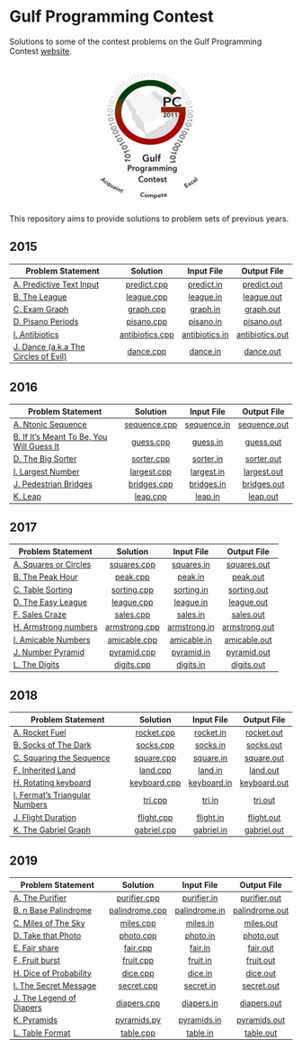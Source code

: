 # Gulf Programming Contest

Solutions to some of the contest problems on the Gulf Programming Contest [website](http://www.gulfpc.org "GPC").

<p align="center"><img src="../assets/gpc.jpg" width=250px></p>

This repository aims to provide solutions to problem sets of previous years.

## 2015

| Problem Statement                      | Solution          | Input File       | Output File       |
|----------------------------------------|:-----------------:|:----------------:|:-----------------:|
| [A. Predictive Text Input]             | [predict.cpp]     | [predict.in]     | [predict.out]     |
| [B. The League]                        | [league.cpp]      | [league.in]      | [league.out]      |
| [C. Exam Graph]                        | [graph.cpp]       | [graph.in]       | [graph.out]       |
| [D. Pisano Periods]                    | [pisano.cpp]      | [pisano.in]      | [pisano.out]      |
| [I. Antibiotics]                       | [antibiotics.cpp] | [antibiotics.in] | [antibiotics.out] |
| [J. Dance (a.k.a The Circles of Evil)] | [dance.cpp]       | [dance.in]       | [dance.out]       |

## 2016

| Problem Statement                           | Solution       | Input File    | Output File    |
|---------------------------------------------|:--------------:|:-------------:|:--------------:|
| [A. Ntonic Sequence]                        | [sequence.cpp] | [sequence.in] | [sequence.out] |
| [B. If It’s Meant To Be, You Will Guess It] | [guess.cpp]    | [guess.in]    | [guess.out]    |
| [D. The Big Sorter]                         | [sorter.cpp]   | [sorter.in]   | [sorter.out]   |
| [I. Largest Number]                         | [largest.cpp]  | [largest.in]  | [largest.out]  |
| [J. Pedestrian Bridges]                     | [bridges.cpp]  | [bridges.in]  | [bridges.out]  |
| [K. Leap]                                   | [leap.cpp]     | [leap.in]     | [leap.out]     |

## 2017

| Problem Statement       | Solution                             | Input File                         | Output File                          |
|-------------------------|:------------------------------------:|:----------------------------------:|:------------------------------------:|
| [A. Squares or Circles] | [squares.cpp]                        | [squares.in]                       | [squares.out]                        |
| [B. The Peak Hour]      | [peak.cpp]                           | [peak.in]                          | [peak.out]                           |
| [C. Table Sorting]      | [sorting.cpp]                        | [sorting.in]                       | [sorting.out]                        |
| [D. The Easy League]    | [league.cpp](2017/league/league.cpp) | [league.in](2017/league/league.in) | [league.out](2017/league/league.out) |
| [F. Sales Craze]        | [sales.cpp]                          | [sales.in]                         | [sales.out]                          |
| [H. Armstrong numbers]  | [armstrong.cpp]                      | [armstrong.in]                     | [armstrong.out]                      |
| [I. Amicable Numbers]   | [amicable.cpp]                       | [amicable.in]                      | [amicable.out]                       |
| [J. Number Pyramid]     | [pyramid.cpp]                        | [pyramid.in]                       | [pyramid.out]                        |
| [L. The Digits]         | [digits.cpp]                         | [digits.in]                        | [digits.out]                         |

## 2018

| Problem Statement                | Solution       | Input File    | Output File    |
|----------------------------------|:--------------:|:-------------:|:--------------:|
| [A. Rocket Fuel]                 | [rocket.cpp]   | [rocket.in]   | [rocket.out]   |
| [B. Socks of The Dark]           | [socks.cpp]    | [socks.in]    | [socks.out]    |
| [C. Squaring the Sequence]       | [square.cpp]   | [square.in]   | [square.out]   |
| [F. Inherited Land]              | [land.cpp]     | [land.in]     | [land.out]     |
| [H. Rotating keyboard]           | [keyboard.cpp] | [keyboard.in] | [keyboard.out] |
| [I. Fermat’s Triangular Numbers] | [tri.cpp]      | [tri.in]      | [tri.out]      |
| [J. Flight Duration]             | [flight.cpp]   | [flight.in]   | [flight.out]   |
| [K. The Gabriel Graph]           | [gabriel.cpp]  | [gabriel.in]  | [gabriel.out]  |

## 2019

| Problem Statement          | Solution         | Input File      | Output File      |
|----------------------------|:----------------:|:---------------:|:----------------:|
| [A. The Purifier]          | [purifier.cpp]   | [purifier.in]   | [purifier.out]   |
| [B. n Base Palindrome]     | [palindrome.cpp] | [palindrome.in] | [palindrome.out] |
| [C. Miles of The Sky]      | [miles.cpp]      | [miles.in]      | [miles.out]      |
| [D. Take that Photo]       | [photo.cpp]      | [photo.in]      | [photo.out]      |
| [E. Fair share]            | [fair.cpp]       | [fair.in]       | [fair.out]       |
| [F. Fruit burst]           | [fruit.cpp]      | [fruit.in]      | [fruit.out]      |
| [H. Dice of Probability]   | [dice.cpp]       | [dice.in]       | [dice.out]       |
| [I. The Secret Message]    | [secret.cpp]     | [secret.in]     | [secret.out]     |
| [J. The Legend of Diapers] | [diapers.cpp]    | [diapers.in]    | [diapers.out]    |
| [K. Pyramids]              | [pyramids.py]    | [pyramids.in]   | [pyramids.out]   |
| [L. Table Format]          | [table.cpp]      | [table.in]      | [table.out]      |



[//]: # (2015)

[A. Predictive Text Input]: 2015/predict/Predictive%20Text%20Input.pdf
[predict.cpp]: 2015/predict/predict.cpp
[predict.in]: 2015/predict/predict.in
[predict.out]: 2015/predict/predict.out

[B. The League]: 2015/league/The%20League.pdf
[league.cpp]: 2015/league/league.cpp
[league.in]: 2015/league/league.in
[league.out]: 2015/league/league.out

[C. Exam Graph]: 2015/graph/Exam%20Graph.pdf
[graph.cpp]: 2015/graph/graph.cpp
[graph.in]: 2015/graph/graph.in
[graph.out]: 2015/graph/graph.out

[D. Pisano Periods]: 2015/pisano/Pisano%20Periods.pdf
[pisano.cpp]: 2015/pisano/pisano.cpp
[pisano.in]: 2015/pisano/pisano.in
[pisano.out]: 2015/pisano/pisano.out

[I. Antibiotics]: 2015/antibiotics/Antibiotics.pdf
[antibiotics.cpp]: 2015/antibiotics/antibiotics.cpp
[antibiotics.in]: 2015/antibiotics/antibiotics.in
[antibiotics.out]: 2015/antibiotics/antibiotics.out

[J. Dance (a.k.a The Circles of Evil)]: 2015/dance/Dance%20(a.k.a%20The%20Circles%20of%20Evil).pdf
[dance.cpp]: 2015/dance/dance.cpp
[dance.in]: 2015/dance/dance.in
[dance.out]: 2015/dance/dance.out



[//]: # (2016)

[A. Ntonic Sequence]: 2016/sequence/Ntonic%20Sequence.pdf
[sequence.cpp]: 2016/sequence/sequence.cpp
[sequence.in]: 2016/sequence/sequence.in
[sequence.out]: 2016/sequence/sequence.out

[B. If It’s Meant To Be, You Will Guess It]: 2016/guess/If%20It’s%20Meant%20To%20Be,%20You%20Will%20Guess%20It.pdf
[guess.cpp]: 2016/guess/guess.cpp
[guess.in]: 2016/guess/guess.in
[guess.out]: 2016/guess/guess.out

[D. The Big Sorter]: 2016/sorter/The%20Big%20Sorter.pdf
[sorter.cpp]: 2016/sorter/sorter.cpp
[sorter.in]: 2016/sorter/sorter.in
[sorter.out]: 2016/sorter/sorter.out

[I. Largest Number]: 2016/largest/Largest%20Number.pdf
[largest.cpp]: 2016/largest/largest.cpp
[largest.in]: 2016/largest/largest.in
[largest.out]: 2016/largest/largest.out

[J. Pedestrian Bridges]: 2016/bridges/Pedestrian%20Bridges.pdf
[bridges.cpp]: 2016/bridges/bridges.cpp
[bridges.in]: 2016/bridges/bridges.in
[bridges.out]: 2016/bridges/bridges.out

[K. Leap]: 2016/leap/Leap.pdf
[leap.cpp]: 2016/leap/leap.cpp
[leap.in]: 2016/leap/leap.in
[leap.out]: 2016/leap/leap.out



[//]: # (2017)

[A. Squares or Circles]: 2017/squares/Squares%20or%20Circles.pdf
[squares.cpp]: 2017/squares/squares.cpp
[squares.in]: 2017/squares/squares.in
[squares.out]: 2017/squares/squares.out

[B. The Peak Hour]: 2017/peak/The%20Peak%20Hour.pdf
[peak.cpp]: 2017/peak/peak.cpp
[peak.in]: 2017/peak/peak.in
[peak.out]: 2017/peak/peak.out

[C. Table Sorting]: 2017/sorting/Table%20Sorting.pdf
[sorting.cpp]: 2017/sorting/sorting.cpp
[sorting.in]: 2017/sorting/sorting.in
[sorting.out]: 2017/sorting/sorting.out

[D. The Easy League]: 2017/league/The%20Easy%20League.pdf

[F. Sales Craze]: 2017/sales/Sales%20Craze.pdf
[sales.cpp]: 2017/sales/sales.cpp
[sales.in]: 2017/sales/sales.in
[sales.out]: 2017/sales/sales.out

[H. Armstrong numbers]: 2017/armstrong/Armstrong%20numbers.pdf
[armstrong.cpp]: 2017/armstrong/armstrong.cpp
[armstrong.in]: 2017/armstrong/armstrong.in
[armstrong.out]: 2017/armstrong/armstrong.out

[I. Amicable Numbers]: 2017/amicable/Amicable%20Numbers.pdf
[amicable.cpp]: 2017/amicable/amicable.cpp
[amicable.in]: 2017/amicable/amicable.in
[amicable.out]: 2017/amicable/amicable.out

[J. Number Pyramid]: 2017/pyramid/Number%20Pyramid.pdf
[pyramid.cpp]: 2017/pyramid/pyramid.cpp
[pyramid.in]: 2017/pyramid/pyramid.in
[pyramid.out]: 2017/pyramid/pyramid.out

[L. The Digits]: 2017/digits/The%20Digits.pdf
[digits.cpp]: 2017/digits/digits.cpp
[digits.in]: 2017/digits/digits.in
[digits.out]: 2017/digits/digits.out



[//]: # (2018)

[A. Rocket Fuel]: 2018/rocket/Rocket%20Fuel.pdf
[rocket.cpp]: 2018/rocket/rocket.cpp
[rocket.in]: 2018/rocket/rocket.in
[rocket.out]: 2018/rocket/rocket.out

[B. Socks of The Dark]: 2018/socks/Socks%20of%20The%20Dark.pdf
[socks.cpp]: 2018/socks/socks.cpp
[socks.in]: 2018/socks/socks.in
[socks.out]: 2018/socks/socks.out

[C. Squaring the Sequence]: 2018/square/Squaring%20the%20Sequence.pdf
[square.cpp]: 2018/square/square.cpp
[square.in]: 2018/square/square.in
[square.out]: 2018/square/square.out

[F. Inherited Land]: 2018/land/Inherited%20Land.pdf
[land.cpp]: 2018/land/land.cpp
[land.in]: 2018/land/land.in
[land.out]: 2018/land/land.out

[H. Rotating keyboard]: 2018/keyboard/Rotating%20keyboard.pdf
[keyboard.cpp]: 2018/keyboard/keyboard.cpp
[keyboard.in]: 2018/keyboard/keyboard.in
[keyboard.out]: 2018/keyboard/keyboard.out

[I. Fermat’s Triangular Numbers]: 2018/tri/Fermat’s%20Triangular%20Numbers.pdf
[tri.cpp]: 2018/tri/tri.cpp
[tri.in]: 2018/tri/tri.in
[tri.out]: 2018/tri/tri.out

[J. Flight Duration]: 2018/flight/Flight%20Duration.pdf
[flight.cpp]: 2018/flight/flight.cpp
[flight.in]: 2018/flight/flight.in
[flight.out]: 2018/flight/flight.out

[K. The Gabriel Graph]: 2018/gabriel/The%20Gabriel%20Graph.pdf
[gabriel.cpp]: 2018/gabriel/gabriel.cpp
[gabriel.in]: 2018/gabriel/gabriel.in
[gabriel.out]: 2018/gabriel/gabriel.out



[//]: # (2019)

[A. The Purifier]: 2019/purifier/The%20Purifier.pdf
[purifier.cpp]: 2019/purifier/purifier.cpp
[purifier.in]: 2019/purifier/purifier.in
[purifier.out]: 2019/purifier/purifier.out

[B. n Base Palindrome]: 2019/palindrome/n%20Base%20Palindrome.pdf
[palindrome.cpp]: 2019/palindrome/palindrome.cpp
[palindrome.in]: 2019/palindrome/palindrome.in
[palindrome.out]: 2019/palindrome/palindrome.out

[C. Miles of The Sky]: 2019/miles/Miles%20of%20The%20Sky.pdf
[miles.cpp]: 2019/miles/miles.cpp
[miles.in]: 2019/miles/miles.in
[miles.out]: 2019/miles/miles.out

[D. Take that Photo]: 2019/photo/Take%20that%20Photo.pdf
[photo.cpp]: 2019/photo/photo.cpp
[photo.in]: 2019/photo/photo.in
[photo.out]: 2019/photo/photo.out

[E. Fair share]: 2019/fair/Fair%20share.pdf
[fair.cpp]: 2019/fair/fair.cpp
[fair.in]: 2019/fair/fair.in
[fair.out]: 2019/fair/fair.out

[F. Fruit burst]: 2019/fruit/Fruit%20burst.pdf
[fruit.cpp]: 2019/fruit/fruit.cpp
[fruit.in]: 2019/fruit/fruit.in
[fruit.out]: 2019/fruit/fruit.out

[H. Dice of Probability]: 2019/dice/Dice%20of%20Probability.pdf
[dice.cpp]: 2019/dice/dice.cpp
[dice.in]: 2019/dice/dice.in
[dice.out]: 2019/dice/dice.out

[I. The Secret Message]: 2019/secret/The%20Secret%20Message.pdf
[secret.cpp]: 2019/secret/secret.cpp
[secret.in]: 2019/secret/secret.in
[secret.out]: 2019/secret/secret.out

[J. The Legend of Diapers]: 2019/diapers/The%20Legend%20of%20Diapers.pdf
[diapers.cpp]: 2019/diapers/diapers.cpp
[diapers.in]: 2019/diapers/diapers.in
[diapers.out]: 2019/diapers/diapers.out

[K. Pyramids]: 2019/pyramids/Pyramids.pdf
[pyramids.py]: 2019/pyramids/pyramids.py
[pyramids.in]: 2019/pyramids/pyramids.in
[pyramids.out]: 2019/pyramids/pyramids.out

[L. Table Format]: 2019/table/Table%20Format.pdf
[table.cpp]: 2019/table/table.cpp
[table.in]: 2019/table/table.in
[table.out]: 2019/table/table.out